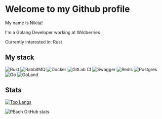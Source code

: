 # Welcome to my Github profile

My name is Nikita! 

I'm a Golang Developer working at Wildberries

Currently interested in: Rust

## My stack


![Rust](https://img.shields.io/static/v1?style=for-the-badge&message=Rust&color=000000&logo=Rust&logoColor=FFFFFF&label=)
![RabbitMQ](https://img.shields.io/static/v1?style=for-the-badge&message=RabbitMQ&color=FF6600&logo=RabbitMQ&logoColor=FFFFFF&label=)
![Docker](https://img.shields.io/static/v1?style=for-the-badge&message=Docker&color=2496ED&logo=Docker&logoColor=FFFFFF&label=)
![GitLab CI](https://img.shields.io/badge/gitlab%20ci-%23181717.svg?style=for-the-badge&logo=gitlab&logoColor=white)
![Swagger](https://img.shields.io/badge/-Swagger-%23Clojure?style=for-the-badge&logo=swagger&logoColor=white)
![Redis](https://img.shields.io/badge/redis-%23DD0031.svg?style=for-the-badge&logo=redis&logoColor=white)
![Postgres](https://img.shields.io/badge/postgres-%23316192.svg?style=for-the-badge&logo=postgresql&logoColor=white)
![Go](https://img.shields.io/badge/go-%2300ADD8.svg?style=for-the-badge&logo=go&logoColor=white)
![GoLand](https://img.shields.io/static/v1?style=for-the-badge&message=GoLand&color=000000&logo=GoLand&logoColor=FFFFFF&label=)


## Stats 
[![Top Langs](https://github-readme-stats.vercel.app/api/top-langs/?username=vsPeach&theme=codeSTACKr&langs_count=5)](https://github.com/anuraghazra/github-readme-stats)

![PEach GitHub stats](https://github-readme-stats.vercel.app/api?username=vsPEach&show_icons=true&theme=codeSTACKr)

